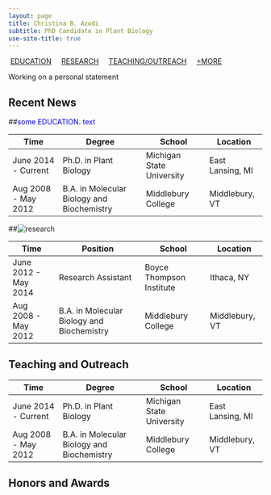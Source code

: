 ```yaml
---
layout: page
title: Christina B. Azodi
subtitle: PhD Candidate in Plant Biology
use-site-title: true
---
```


&nbsp;[EDUCATION](#education) &nbsp; &nbsp; [RESEARCH](#research) &nbsp; &nbsp; [TEACHING/OUTREACH](#teaching-and-outreach) &nbsp; &nbsp; [+MORE](#honors-and-awards)


Working on a personal statement






## Recent News


##<span style="color:blue">some EDUCATION. text</span>


|Time     |Degree     |School     |Location     |
|---  |---  |---  |---  |
|June 2014 - Current     |Ph.D. in Plant Biology     |Michigan State University     |East Lansing, MI     |
|Aug 2008 - May 2012     |B.A. in Molecular Biology and Biochemistry     | Middlebury College    |Middlebury, VT    |


##![research](../img/cv/research.png)

|Time     |Position     |School     |Location     |
|---  |---  |---  |---  |
|June 2012 - May 2014     |Research Assistant     |Boyce Thompson Institute     |Ithaca, NY     |
|Aug 2008 - May 2012     |B.A. in Molecular Biology and Biochemistry     | Middlebury College    |Middlebury, VT    |


## Teaching and Outreach

|Time     |Degree     |School     |Location     |
|---  |---  |---  |---  |
|June 2014 - Current     |Ph.D. in Plant Biology     |Michigan State University     |East Lansing, MI     |
|Aug 2008 - May 2012     |B.A. in Molecular Biology and Biochemistry     | Middlebury College    |Middlebury, VT    |


## Honors and Awards